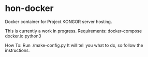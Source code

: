 # hon-docker
Docker container for Project KONGOR server hosting.

This is currently a work in progress. Requirements: docker-compose docker.io python3

How To: Run ./make-config.py It will tell you what to do, so follow the instructions.
